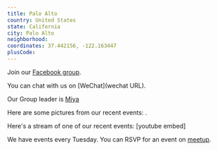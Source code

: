 ```yaml
---
title: Palo Alto
country: United States
state: California
city: Palo Alto
neighborhood: 
coordinates: 37.442156, -122.163447
plusCode:
---
```

Join our [Facebook group](https://www.facebook.com/groups/free.code.camp.palo.alto).

You can chat with us on [WeChat](wechat URL).

Our Group leader is [Miya](freecodecamp.org/miya)

Here are some pictures from our recent events:
![]().

Here's a stream of one of our recent events:
[youtube embed]

We have events every Tuesday. You can RSVP for an event on [meetup](meetupurl).
